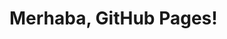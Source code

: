 <!DOCTYPE html>
<html lang="en">
<head>
    <meta charset="UTF-8">
    <meta name="viewport" content="width=device-width, initial-scale=1.0">
    <title>GitHub Pages</title>
</head>
<body>
    <h1>Merhaba, GitHub Pages!</h1>
</body>
</html>
